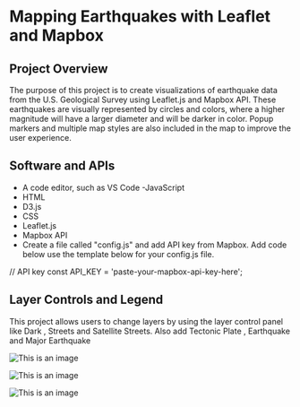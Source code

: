 # Mapping Earthquakes with Leaflet and Mapbox

## Project Overview
The purpose of this project is to create visualizations of earthquake data from the U.S. Geological Survey using Leaflet.js and Mapbox API. These earthquakes are visually represented by circles and colors, where a higher magnitude will have a larger diameter and will be darker in color. Popup markers and multiple map styles are also included in the map to improve the user experience.
 
 

## Software and APIs
- A code editor, such as VS Code
-JavaScript
- HTML
- D3.js
- CSS
- Leaflet.js
- Mapbox API
- Create a file called "config.js"  and add API key from Mapbox.
  Add code below use the template below for your config.js file.
 
 // API key
const API_KEY = 'paste-your-mapbox-api-key-here';

## Layer Controls and Legend
 This project allows users to change layers by using the layer control panel like Dark  , Streets and Satellite Streets. 
 Also add Tectonic Plate , Earthquake and Major Earthquake
 
 ![This is an image](https://github.com/NadaAdem/Mapping_Earthquakes/blob/main/Resources/home.png)
 
 
  ![This is an image](https://github.com/NadaAdem/Mapping_Earthquakes/blob/main/Resources/satellite.png)
  
  
  ![This is an image](https://github.com/NadaAdem/Mapping_Earthquakes/blob/main/Resources/dark.png)


